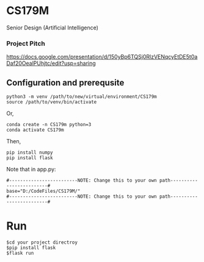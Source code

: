 # CS179M
Senior Design (Artificial Intelligence)
### Project Pitch 
https://docs.google.com/presentation/d/150yBp6TQSj0RlzVENqcyEtDE5t0aDaf20OealPUhjtc/edit?usp=sharing

## Configuration and prerequsite
```shell
python3 -m venv /path/to/new/virtual/environment/CS179m
source /path/to/venv/bin/activate
```
Or,
```shell
conda create -n CS179m python=3
conda activate CS179m
```
Then,
```shell
pip install numpy
pip install flask
```
Note that in app.py:
```
#-------------------------NOTE: Change this to your own path-------------------------#
base="D:/CodeFiles/CS179M/"
#-------------------------NOTE: Change this to your own path-------------------------#
```
# Run

```
$cd your project directroy
$pip install flask
$flask run
```
